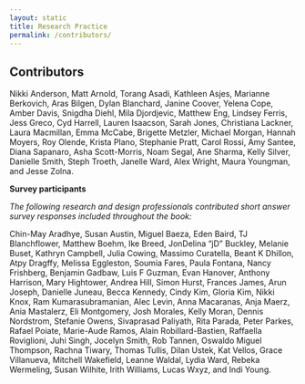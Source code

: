 ```yaml
---
layout: static
title: Research Practice
permalink: /contributors/
---
```

## Contributors

Nikki Anderson, Matt Arnold, Torang Asadi, Kathleen Asjes, Marianne Berkovich, Aras Bilgen, Dylan Blanchard, Janine Coover, Yelena Cope, Amber Davis, Snigdha Diehl, Mila Djordjevic, Matthew Eng, Lindsey Ferris, Jess Greco, Cyd Harrell, Lauren Isaacson, Sarah Jones, Christiana Lackner, Laura Macmillan, Emma McCabe, Brigette Metzler, Michael Morgan, Hannah Moyers, Roy Olende, Krista Plano, Stephanie Pratt, Carol Rossi, Amy Santee, Diana Sapanaro, Asha Scott-Morris, Noam Segal, Ane Sharma, Kelly Silver, Danielle Smith, Steph Troeth, Janelle Ward, Alex Wright, Maura Youngman, and Jesse Zolna.

**Survey participants**

*The following research and design professionals contributed short answer survey responses included throughout the book:*

Chin-May Aradhye, Susan Austin, Miguel Baeza, Eden Baird, TJ Blanchflower, Matthew Boehm, Ike Breed, JonDelina “jD” Buckley, Melanie Buset, Kathryn Campbell, Julia Cowing, Massimo Curatella, Beant K Dhillon, Atpy Dragffy, Melissa Eggleston, Soumia Fares, Paula Fontana, Nancy Frishberg, Benjamin Gadbaw, Luis F Guzman, Evan Hanover, Anthony Harrison, Mary Hightower, Andrea Hill, Simon Hurst, Frances James, Arun Joseph, Danielle Juneau, Becca Kennedy, Cindy Kim, Gloria Kim, Nikki Knox, Ram Kumarasubramanian, Alec Levin, Anna Macaranas, Anja Maerz, Ania Mastalerz, Eli Montgomery, Josh Morales, Kelly Moran, Dennis Nordstrom, Stefanie Owens, Sivaprasad Paliyath, Rita Parada, Peter Parkes, Rafael Poiate, Marie-Aude Ramos, Alain Robillard-Bastien, Raffaella Roviglioni, Juhi Singh, Jocelyn Smith, Rob Tannen, Oswaldo Miguel Thompson, Rachna Tiwary, Thomas Tullis, Dilan Ustek, Kat Vellos, Grace Villanueva, Mitchell Wakefield, Leanne Waldal, Lydia Ward, Rebeka Wermeling, Susan Wilhite, Irith Williams, Lucas Wxyz, and Indi Young.
